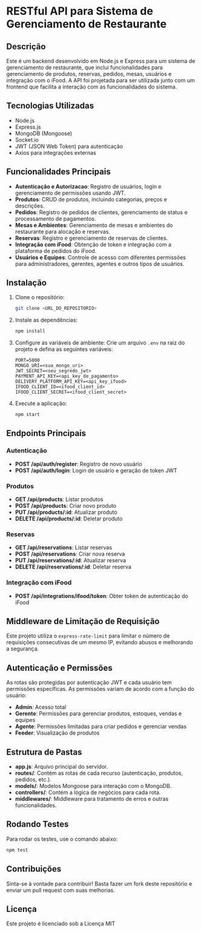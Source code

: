 # RESTful API para Sistema de Gerenciamento de Restaurante

## Descrição

Este é um backend desenvolvido em Node.js e Express para um sistema de gerenciamento de restaurante, que inclui funcionalidades para gerenciamento de produtos, reservas, pedidos, mesas, usuários e integração com o iFood. A API foi projetada para ser utilizada junto com um frontend que facilita a interação com as funcionalidades do sistema.

## Tecnologias Utilizadas
- Node.js
- Express.js
- MongoDB (Mongoose)
- Socket.io
- JWT (JSON Web Token) para autenticação
- Axios para integrações externas

## Funcionalidades Principais

- **Autenticação e Autorizacao**: Registro de usuários, login e gerenciamento de permissões usando JWT.
- **Produtos**: CRUD de produtos, incluindo categorias, preços e descrições.
- **Pedidos**: Registro de pedidos de clientes, gerenciamento de status e processamento de pagamentos.
- **Mesas e Ambientes**: Gerenciamento de mesas e ambientes do restaurante para alocação e reservas.
- **Reservas**: Registro e gerenciamento de reservas de clientes.
- **Integração com iFood**: Obtenção de token e integração com a plataforma de pedidos do iFood.
- **Usuários e Equipes**: Controle de acesso com diferentes permissões para administradores, gerentes, agentes e outros tipos de usuários.

## Instalação

1. Clone o repositório:
   ```sh
   git clone <URL_DO_REPOSITORIO>
   ```

2. Instale as dependências:
   ```sh
   npm install
   ```

3. Configure as variáveis de ambiente:
   Crie um arquivo `.env` na raiz do projeto e defina as seguintes variáveis:
   ```
   PORT=5000
   MONGO_URI=<sua_mongo_uri>
   JWT_SECRET=<seu_segredo_jwt>
   PAYMENT_API_KEY=<api_key_de_pagamento>
   DELIVERY_PLATFORM_API_KEY=<api_key_ifood>
   IFOOD_CLIENT_ID=<ifood_client_id>
   IFOOD_CLIENT_SECRET=<ifood_client_secret>
   ```

4. Execute a aplicação:
   ```sh
   npm start
   ```

## Endpoints Principais

### Autenticação
- **POST /api/auth/register**: Registro de novo usuário
- **POST /api/auth/login**: Login de usuário e geração de token JWT

### Produtos
- **GET /api/products**: Listar produtos
- **POST /api/products**: Criar novo produto
- **PUT /api/products/:id**: Atualizar produto
- **DELETE /api/products/:id**: Deletar produto

### Reservas
- **GET /api/reservations**: Listar reservas
- **POST /api/reservations**: Criar nova reserva
- **PUT /api/reservations/:id**: Atualizar reserva
- **DELETE /api/reservations/:id**: Deletar reserva

### Integração com iFood
- **POST /api/integrations/ifood/token**: Obter token de autenticação do iFood

## Middleware de Limitação de Requisição

Este projeto utiliza o `express-rate-limit` para limitar o número de requisições consecutivas de um mesmo IP, evitando abusos e melhorando a segurança.

## Autenticação e Permissões

As rotas são protegidas por autenticação JWT e cada usuário tem permissões específicas. As permissões variam de acordo com a função do usuário:
- **Admin**: Acesso total
- **Gerente**: Permissões para gerenciar produtos, estoques, vendas e equipes
- **Agente**: Permissões limitadas para criar pedidos e gerenciar vendas
- **Feeder**: Visualização de produtos

## Estrutura de Pastas

- **app.js**: Arquivo principal do servidor.
- **routes/**: Contém as rotas de cada recurso (autenticação, produtos, pedidos, etc.).
- **models/**: Modelos Mongoose para interação com o MongoDB.
- **controllers/**: Contém a lógica de negócios para cada rota.
- **middlewares/**: Middleware para tratamento de erros e outras funcionalidades.

## Rodando Testes

Para rodar os testes, use o comando abaixo:
```sh
npm test
```

## Contribuições

Sinta-se à vontade para contribuir! Basta fazer um fork deste repositório e enviar um pull request com suas melhorias.

## Licença

Este projeto é licenciado sob a Licença MIT

